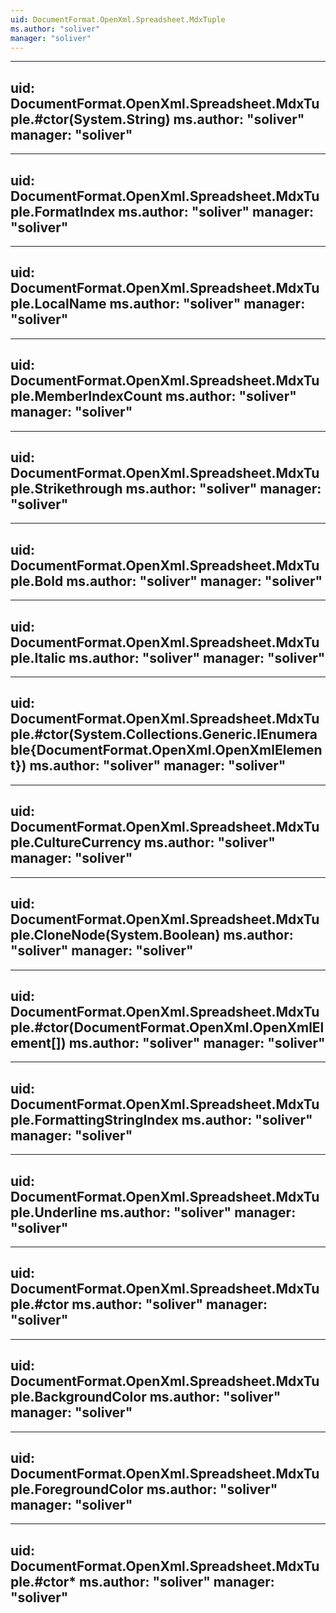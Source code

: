 ```yaml
---
uid: DocumentFormat.OpenXml.Spreadsheet.MdxTuple
ms.author: "soliver"
manager: "soliver"
---
```


---
uid: DocumentFormat.OpenXml.Spreadsheet.MdxTuple.#ctor(System.String)
ms.author: "soliver"
manager: "soliver"
---

---
uid: DocumentFormat.OpenXml.Spreadsheet.MdxTuple.FormatIndex
ms.author: "soliver"
manager: "soliver"
---

---
uid: DocumentFormat.OpenXml.Spreadsheet.MdxTuple.LocalName
ms.author: "soliver"
manager: "soliver"
---

---
uid: DocumentFormat.OpenXml.Spreadsheet.MdxTuple.MemberIndexCount
ms.author: "soliver"
manager: "soliver"
---

---
uid: DocumentFormat.OpenXml.Spreadsheet.MdxTuple.Strikethrough
ms.author: "soliver"
manager: "soliver"
---

---
uid: DocumentFormat.OpenXml.Spreadsheet.MdxTuple.Bold
ms.author: "soliver"
manager: "soliver"
---

---
uid: DocumentFormat.OpenXml.Spreadsheet.MdxTuple.Italic
ms.author: "soliver"
manager: "soliver"
---

---
uid: DocumentFormat.OpenXml.Spreadsheet.MdxTuple.#ctor(System.Collections.Generic.IEnumerable{DocumentFormat.OpenXml.OpenXmlElement})
ms.author: "soliver"
manager: "soliver"
---

---
uid: DocumentFormat.OpenXml.Spreadsheet.MdxTuple.CultureCurrency
ms.author: "soliver"
manager: "soliver"
---

---
uid: DocumentFormat.OpenXml.Spreadsheet.MdxTuple.CloneNode(System.Boolean)
ms.author: "soliver"
manager: "soliver"
---

---
uid: DocumentFormat.OpenXml.Spreadsheet.MdxTuple.#ctor(DocumentFormat.OpenXml.OpenXmlElement[])
ms.author: "soliver"
manager: "soliver"
---

---
uid: DocumentFormat.OpenXml.Spreadsheet.MdxTuple.FormattingStringIndex
ms.author: "soliver"
manager: "soliver"
---

---
uid: DocumentFormat.OpenXml.Spreadsheet.MdxTuple.Underline
ms.author: "soliver"
manager: "soliver"
---

---
uid: DocumentFormat.OpenXml.Spreadsheet.MdxTuple.#ctor
ms.author: "soliver"
manager: "soliver"
---

---
uid: DocumentFormat.OpenXml.Spreadsheet.MdxTuple.BackgroundColor
ms.author: "soliver"
manager: "soliver"
---

---
uid: DocumentFormat.OpenXml.Spreadsheet.MdxTuple.ForegroundColor
ms.author: "soliver"
manager: "soliver"
---

---
uid: DocumentFormat.OpenXml.Spreadsheet.MdxTuple.#ctor*
ms.author: "soliver"
manager: "soliver"
---
